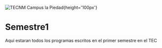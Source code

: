 ![TECNM Campus la Piedad](https://github.com/diegojes22){height='100px'}

# Semestre1
Aqui estaran todos los programas escritos en el primer semestre en el TEC
